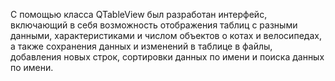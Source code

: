 С помощью класса QTableView был разработан интерфейс, включающий в себя возможность отображения таблиц с разными данными, характеристиками и числом объектов о котах и велосипедах, а также сохранения данных и изменений в таблице в файлы, добавления новых строк, сортировки данных по имени и поиска данных по имени.
